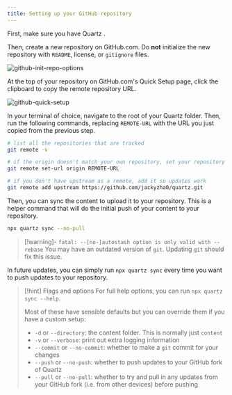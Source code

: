 ```yaml
---
title: Setting up your GitHub repository
---
```


First, make sure you have Quartz [](docs/index.md#🪴%20Get%20Started|cloned%20and%20setup%20locally).

Then, create a new repository on GitHub.com. Do **not** initialize the new repository with `README`, license, or `gitignore` files.

![github-init-repo-options](github-init-repo-options.png)

At the top of your repository on GitHub.com's Quick Setup page, click the clipboard to copy the remote repository URL.

![github-quick-setup](github-quick-setup.png)

In your terminal of choice, navigate to the root of your Quartz folder. Then, run the following commands, replacing `REMOTE-URL` with the URL you just copied from the previous step.

```bash
# list all the repositories that are tracked
git remote -v

# if the origin doesn't match your own repository, set your repository as the origin
git remote set-url origin REMOTE-URL

# if you don't have upstream as a remote, add it so updates work
git remote add upstream https://github.com/jackyzha0/quartz.git
```

Then, you can sync the content to upload it to your repository. This is a helper command that will do the initial push of your content to your repository.

```bash
npx quartz sync --no-pull
```

> [!warning]- `fatal: --[no-]autostash option is only valid with --rebase`
> You may have an outdated version of `git`. Updating `git` should fix this issue.

In future updates, you can simply run `npx quartz sync` every time you want to push updates to your repository.

> [!hint] Flags and options
> For full help options, you can run `npx quartz sync --help`.
>
> Most of these have sensible defaults but you can override them if you have a custom setup:
>
> - `-d` or `--directory`: the content folder. This is normally just `content`
> - `-v` or `--verbose`: print out extra logging information
> - `--commit` or `--no-commit`: whether to make a `git` commit for your changes
> - `--push` or `--no-push`: whether to push updates to your GitHub fork of Quartz
> - `--pull` or `--no-pull`: whether to try and pull in any updates from your GitHub fork (i.e. from other devices) before pushing

